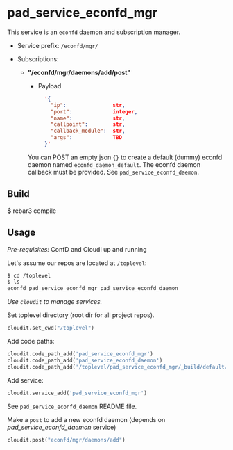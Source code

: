 pad_service_econfd_mgr
=====

This service is an `econfd` daemon and subscription manager.

* Service prefix: `/econfd/mgr/`

* Subscriptions:

  - __"/econfd/mgr/daemons/add/post"__
    - Payload

      ```json
        '{
          "ip":               str,
          "port":             integer,
          "name":             str,
          "callpoint":        str,
          "callback_module":  str,
          "args":             TBD
        }'
      ```
    You can POST an empty json `{}` to create a default (dummy) econfd daemon named `econfd_daemon_default`.
    The econfd daemon callback must be provided. See `pad_service_econfd_daemon`.

Build
-----

  $ rebar3 compile

Usage
-----

_Pre-requisites:_ ConfD and CloudI up and running

Let's assume our repos are located at `/toplevel`:

```bash
$ cd /toplevel
$ ls
econfd pad_service_econfd_mgr pad_service_econfd_daemon
```

*Use `cloudit` to manage services.*

Set toplevel directory (root dir for all project repos).

```python
cloudit.set_cwd("/toplevel")
```

Add code paths:

```python
cloudit.code_path_add('pad_service_econfd_mgr')
cloudit.code_path_add('pad_service_econfd_daemon')
cloudit.code_path_add('/toplevel/pad_service_econfd_mgr/_build/default/lib/econfd/ebin')
```

Add service:

```python
cloudit.service_add('pad_service_econfd_mgr')
```

See `pad_service_econfd_daemon` README file.

Make a `post` to add a new econfd daemon (depends on *pad_service_econfd_daemon* service)

```python
cloudit.post("econfd/mgr/daemons/add")
```
